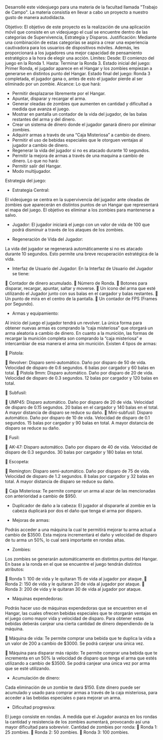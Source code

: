 Desarrollé este videojuego para una materia de la facultad llamada "Trabajo de Campo". La materia consistía en llevar a cabo un proyecto a nuestro gusto de manera autodidacta.

Objetivo:
El objetivo de este proyecto es la realización de una aplicación móvil que consiste en un videojuego el cual se encuentre dentro de las categorías de Supervivencia, Estrategia y Disparos. 
Justificación:
Mediante una combinación de estas categorías se aspira a crear una experiencia cautivadora para los usuarios de dispositivos móviles. Además, les proporcionará a los jugadores una mejor capacidad de pensamiento estratégico a la hora de elegir una acción.
Límites:
Desde: El comienzo del juego en la Ronda 1.
Hasta: Terminar la Ronda 3.
Estado inicial del juego: Primer Ronda, el jugador aparece en el Hangar y los zombies empiezan a generarse en distintos punto del Hangar.
Estado final del juego: Ronda 3 completada, el jugador gana o, antes de esto el jugador pierde al ser eliminado por un zombie.
Alcance:
Lo que hará:
-	Permitir desplazarse libremente por el Hangar.
-	Apuntar, disparar y recargar el arma.
-	Generar oleadas de zombies que aumenten en cantidad y dificultad a medida que avanza el juego.
-	Mostrar en pantalla un contador de la vida del jugador, de las balas restantes del arma y del dinero.
-	Crear un sistema de dinero donde el jugador ganará dinero por eliminar zombies.
-	Adquirir armas a través de una “Caja Misteriosa” a cambio de dinero.
-	Permitir el uso de bebidas especiales que le otorguen ventajas al jugador a cambio de dinero.
-	Regenerar la vida del jugador si no es atacado durante 10 segundos.
-	Permitir la mejora de armas a través de una maquina a cambio de dinero.
Lo que no hará:
-	Permitir salir del Hangar.
-	Modo multijugador.

Estrategia del juego:

-	Estrategia Central:

El videojuego se centra en la supervivencia del jugador ante oleadas de zombies que aparecerán en distintos puntos de un Hangar que representará el mapa del juego. El objetivo es eliminar a los zombies para mantenerse a salvo.

-	Jugador: El jugador iniciará el juego con un valor de vida de 100 que podrá disminuir a través de los ataques de los zombies.

-	Regeneración de Vida del Jugador:

La vida del jugador se regenerará automáticamente si no es atacado durante 10 segundos. Esto permite una breve recuperación estratégica de la vida.

-	Interfaz de Usuario del Jugador: En la Interfaz de Usuario del Jugador se tiene:

	Contador de dinero acumulado.
	Número de Ronda.
	Botones para disparar, recargar, apuntar, saltar y moverse.
	Un icono del arma que esté utilizando el Jugador junto con sus balas en el cargador y balas restantes.
	Un punto de mira en el centro de la pantalla.
	Un contador de FPS (Frames por Segundo).


-	Armas y equipamiento:

Al inicio del juego el jugador tendrá un revolver. La única forma para obtener nuevas armas es comprando la “caja misteriosa” que otorgará un arma aleatoria a cambio de dinero. En cuanto a la munición, las formas de recargar la munición completa son comprando la “caja misteriosa” e intercambiar de esa manera el arma sin munición. Existen 4 tipos de armas:

	Pistola:

	Revolver: Disparo semi-automático. Daño por disparo de 50 de vida. Velocidad de disparo de 0.6 segundos. 6 balas por cargador y 60 balas en total.
	Pistola 9mm: Disparo automático. Daño por disparo de 20 de vida. Velocidad de disparo de 0.3 segundos. 12 balas por cargador y 120 balas en total.

	Subfusil:

	UMP45: Disparo automático. Daño por disparo de 20 de vida. Velocidad de disparo de 0.15 segundos. 20 balas en el cargador y 140 balas en el total. A mayor distancia de disparo se reduce su daño.
	Mini-subfusil: Disparo automático. Daño por disparo de 10 de vida. Velocidad de disparo de 0.1 segundos. 15 balas por cargador y 90 balas en total. A mayor distancia de disparo se reduce su daño.

	Fusil:

	AK-47: Disparo automático. Daño por disparo de 40 de vida. Velocidad de disparo de 0.3 segundos. 30 balas por cargador y 180 balas en total.

	Escopeta:

	Remington: Disparo semi-automático. Daño por disparo de 75 de vida. Velocidad de disparo de 1.2 segundos. 8 balas por cargador y 32 balas en total. A mayor distancia de disparo se reduce su daño.

	Caja Misteriosa: Te permite comprar un arma al azar de las mencionadas con anterioridad a cambio de $950.

-	Duplicador de daño a la cabeza: El jugador al dispararle al zombie en la cabeza duplicará por dos el daño que tenga el arma por disparo.

-	Mejoras de armas:

Podrás acceder a una máquina la cual te permitirá mejorar tu arma actual a cambio de $3500. Esta mejora incrementará el daño y velocidad de disparo de tu arma un 50%, lo cual será importante en rondas altas.

-	Zombies:

Los zombies se generarán automáticamente en distintos puntos del Hangar. En base a la ronda en el que se encuentre el juego tendrán distintos atributos:

	Ronda 1: 100 de vida y le quitaran 15 de vida al jugador por ataque.
	Ronda 2: 150 de vida y le quitaran 20 de vida al jugador por ataque.
	Ronda 3: 200 de vida y le quitaran 30 de vida al jugador por ataque.

-	Máquinas expendedoras:

Podrás hacer uso de máquinas expendedoras que se encuentren en el Hangar, las cuales ofrecen bebidas especiales que te otorgarán ventajas en el juego como mayor vida y velocidad de disparo. Para obtener estas bebidas deberás canjear una cierta cantidad de dinero dependiendo de la máquina.

	Máquina de vida: Te permite comprar una bebida que te duplica la vida a un valor de 200 a cambio de $3000. Se podrá canjear una única vez.

	Máquina para disparar más rápido: Te permite comprar una bebida que te incrementa en un 50% la velocidad de disparo que tenga el arma que estés utilizando a cambio de $3500. Se podrá canjear una única vez por arma que se esté utilizando.

-	Acumulación de dinero:

Cada eliminación de un zombie te dará $150. Este dinero puede ser acumulado y usado para comprar armas a través de la caja misteriosa, para acceder a las bebidas especiales o para mejorar un arma.

-	Dificultad progresiva:

El juego consiste en rondas. A medida que el Jugador avanza en los rondas la cantidad y resistencia de los zombies aumentará, provocando así una mayor dificultad para sobrevivir. Cantidad de zombies por ronda:
	Ronda 1: 25 zombies.
	Ronda 2: 50 zombies.
	Ronda 3: 100 zombies.
